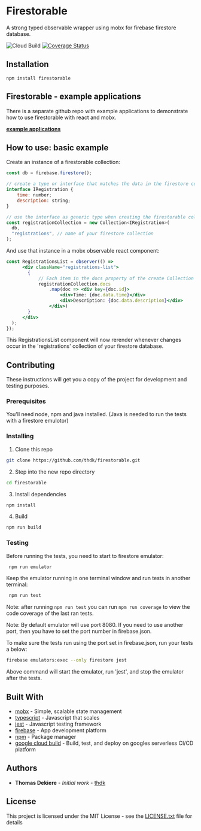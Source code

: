 # Firestorable

A strong typed observable wrapper using mobx for firebase firestore database.

![Cloud Build](https://storage.googleapis.com/includr-badges/builds/firestorable/branches/master.svg)
[![Coverage Status](https://coveralls.io/repos/github/thdk/firestorable/badge.svg?branch=master)](https://coveralls.io/github/thdk/firestorable?branch=master)

## Installation

```
npm install firestorable
```

## Firestorable - example applications

There is a separate github repo with example applications to demonstrate how to use firestorable with react and mobx.

[**example applications**](https://github.com/thdk/firestorable-examples)

## How to use: basic example

Create an instance of a firestorable collection:
```js
const db = firebase.firestore();

// create a type or interface that matches the data in the firestore collection
interface IRegistration {
    time: number;
    description: string;
}

// use the interface as generic type when creating the firestorable collection
const registrationCollection = new Collection<IRegistration>(
  db,
  "registrations", // name of your firestore collection
);
```

And use that instance in a mobx observable react component:

```jsx
const RegistrationsList = observer(() =>
      <div className="registrations-list">
        {
            // Each item in the docs property of the create Collection has a strong typed (IRegistration) data property representing the document data from the firestore 'registrations' collection.
            registrationCollection.docs
                .map(doc => <div key={doc.id}>
                    <div>Time: {doc.data.time}</div>
                    <div>Description: {doc.data.description}</div>
                </div>)
        }
      </div>
  );
});
```

This RegistrationsList component will now rerender whenever changes occur in the 'registrations' collection of your firestore database.

## Contributing

These instructions will get you a copy of the project for development and testing purposes.

### Prerequisites

You'll need node, npm and java installed.
(Java is needed to run the tests with a firestore emulotor)

### Installing

1. Clone this repo
```sh
git clone https://github.com/thdk/firestorable.git
```

2. Step into the new repo directory

```sh
cd firestorable
```

3. Install dependencies

```sh
npm install
```

4. Build
```sh
npm run build
```

### Testing
Before running the tests, you need to start to firestore emulator:
```sh
 npm run emulator
```
Keep the emulator running in one terminal window and run tests in another terminal:

```sh
 npm run test
```

Note: after running `npm run test` you can run `npm run coverage` to view the code coverage of the last ran tests.

Note: By default emulator will use port 8080. If you need to use another port, then you have to set the port number in firebase.json.

To make sure the tests run using the port set in firebase.json, run your tests a below:

```sh
firebase emulators:exec --only firestore jest
```

Above command will start the emulator, run 'jest', and stop the emulator after the tests.

## Built With

* [mobx](https://mobx.js.org/) - Simple, scalable state management
* [typescript](https://www.typescriptlang.org/) - Javascript that scales
* [jest](https://jestjs.io/) - Javascript testing framework
* [firebase](https://firebase.google.com/) - App development platform
* [npm](https://www.npmjs.com/) - Package manager
* [google cloud build](https://cloud.google.com/cloud-build/) - Build, test, and deploy on googles serverless CI/CD platform

## Authors

* **Thomas Dekiere** - *Initial work* - [thdk](https://github.com/thdk)

## License

This project is licensed under the MIT License - see the [LICENSE.txt](LICENSE.txt) file for details


